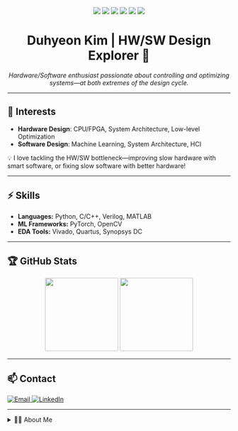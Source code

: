 <p align="center">
  <img src="https://img.shields.io/badge/Verilog-EDA115?style=flat-square&logo=verilog&logoColor=white"/>
  <img src="https://img.shields.io/badge/Python-3776AB?style=flat-square&logo=python&logoColor=white"/>
  <img src="https://img.shields.io/badge/C/C++-00599C?style=flat-square&logo=cplusplus&logoColor=white"/>
  <img src="https://img.shields.io/badge/MATLAB-0076A8?style=flat-square&logo=mathworks&logoColor=white"/>
  <img src="https://img.shields.io/badge/PyTorch-EE4C2C?style=flat-square&logo=pytorch&logoColor=white"/>
  <img src="https://img.shields.io/badge/OpenCV-5C3EE8?style=flat-square&logo=opencv&logoColor=white"/>
</p>

<h1 align="center">Duhyeon Kim | HW/SW Design Explorer 🚀</h1>
<p align="center">
  <em>Hardware/Software enthusiast passionate about controlling and optimizing systems—at both extremes of the design cycle.</em>
</p>

---

## 🎯 Interests

- <b>Hardware Design</b>: CPU/FPGA, System Architecture, Low-level Optimization  
- <b>Software Design</b>: Machine Learning, System Architecture, HCI

💡 I love tackling the HW/SW bottleneck—improving slow hardware with smart software, or fixing slow software with better hardware!

---

## ⚡️ Skills

- <b>Languages:</b> Python, C/C++, Verilog, MATLAB
- <b>ML Frameworks:</b> PyTorch, OpenCV
- <b>EDA Tools:</b> Vivado, Quartus, Synopsys DC

---

## 🏆 GitHub Stats

<p align="center">
  <img height="165em" src="https://github-readme-stats.vercel.app/api?username=dudududukim&show_icons=true&rank_icon=github" />
  <img height="165em" src="https://github-readme-stats.vercel.app/api/top-langs/?username=dudududukim&layout=compact&exclude_repo=pytorch_seminar_2025,dudududukim.github.io" />
</p>

---

## 📫 Contact

<p align="left">
  <a href="mailto:kdhluck@naver.com">
    <img src="https://img.shields.io/badge/Email-kdhluck@naver.com-D14836?style=flat-square&logo=gmail&logoColor=white" alt="Email"/>
  </a>
  <a href="https://www.linkedin.com/in/duhyeon-kim-6623082b1/">
    <img src="https://img.shields.io/badge/LinkedIn-Duhyeon Kim-0077B5?style=flat-square&logo=linkedin&logoColor=white" alt="LinkedIn"/>
  </a>
</p>

---

<details>
<summary>🙋‍♂️ About Me</summary>

Hi! I'm Duhyeon.  
I'm particularly interested in computer systems, and love working on both ends of the hardware-software research cycle—whether that's hardware/computer architecture or creative software design.  
I want to become a bridge between hardware and software. I'm still exploring my path, but both areas are fascinating to me, and I'm excited to connect with other full-stack system designers!

</details>
